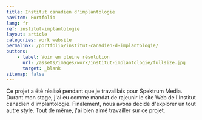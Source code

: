 ```yaml
---
title: Institut canadien d'implantologie
navItem: Portfolio
lang: fr
ref: institut-implantologie
layout: article
categories: work website
permalink: /portfolio/institut-canadien-d-implantologie/
buttons:
    - label: Voir en pleine résolution
      url: /assets/images/work/institut-implantologie/fullsize.jpg
      target: _blank
sitemap: false
---
```


Ce projet a été réalisé pendant que je travaillais pour Spektrum Media. Durant mon stage, j'ai eu comme mandat de rajeunir le site Web de l'Institut canadien d'implantologie. Finalement, nous avons décidé d'explorer un tout autre style. Tout de même, j'ai bien aimé travailler sur ce projet.
